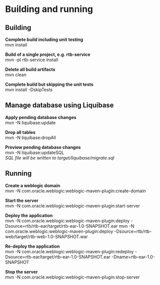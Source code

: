 # Building and running

## Building
**Complete build including unit testing**  
mvn install

**Build of a single project, e.g. rtb-service**  
mvn -pl rtb-service install

**Delete all build artifacts**  
mvn clean

**Complete build but skipping the unit tests**  
mvn install -DskipTests

## Manage database using Liquibase
**Apply pending database changes**  
mvn -N liquibase:update

**Drop all tables**  
mvn -N liquibase:dropAll

**Preview pending database changes**  
mvn -N liquibase:updateSQL  
*SQL file will be written to target/liquibase/migrate.sql*

## Running
**Create a weblogic domain**  
mvn -N com.oracle.weblogic:weblogic-maven-plugin:create-domain

**Start the server**  
mvn -N com.oracle.weblogic:weblogic-maven-plugin:start-server

**Deploy the application**  
mvn -N com.oracle.weblogic:weblogic-maven-plugin:deploy -Dsource=rtb/rtb-ear/target/rtb-ear-1.0-SNAPSHOT.ear
mvn -N com.oracle.weblogic:weblogic-maven-plugin:deploy -Dsource=rtb/rtb-web/target/rtb-web-1.0-SNAPSHOT.war

**Re-deploy the application**  
mvn -N com.oracle.weblogic:weblogic-maven-plugin:redeploy -Dsource=rtb-ear/target/rtb-ear-1.0-SNAPSHOT.ear -Dname=rtb-ear-1.0-SNAPSHOT

**Stop the server**  
mvn -N com.oracle.weblogic:weblogic-maven-plugin:stop-server

